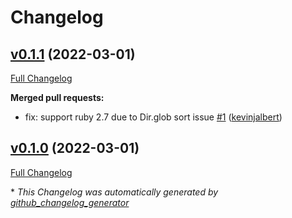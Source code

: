 # Changelog

## [v0.1.1](https://github.com/kevinjalbert/github_contributions/tree/v0.1.1) (2022-03-01)

[Full Changelog](https://github.com/kevinjalbert/github_contributions/compare/v0.1.0...v0.1.1)

**Merged pull requests:**

- fix: support ruby 2.7 due to Dir.glob sort issue [\#1](https://github.com/kevinjalbert/github_contributions/pull/1) ([kevinjalbert](https://github.com/kevinjalbert))

## [v0.1.0](https://github.com/kevinjalbert/github_contributions/tree/v0.1.0) (2022-03-01)

[Full Changelog](https://github.com/kevinjalbert/github_contributions/compare/7b571a98d6c5da498df547361b18f5929c108035...v0.1.0)



\* *This Changelog was automatically generated by [github_changelog_generator](https://github.com/github-changelog-generator/github-changelog-generator)*
